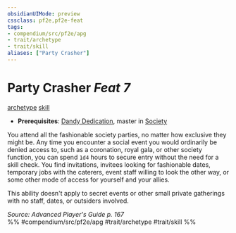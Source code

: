 ```yaml
---
obsidianUIMode: preview
cssclass: pf2e,pf2e-feat
tags:
- compendium/src/pf2e/apg
- trait/archetype
- trait/skill
aliases: ["Party Crasher"]
---
```

# Party Crasher  *Feat 7*  
[archetype](/rules/traits/archetype.md)  [skill](/rules/traits/skill.md)  

- **Prerequisites**: [Dandy Dedication](/compendium/feats/dandy-dedication-apg.md), master in [Society](/compendium/skills.md#Society)

You attend all the fashionable society parties, no matter how exclusive they might be. Any time you encounter a social event you would ordinarily be denied access to, such as a coronation, royal gala, or other society function, you can spend `1d4` hours to secure entry without the need for a skill check. You find invitations, invitees looking for fashionable dates, temporary jobs with the caterers, event staff willing to look the other way, or some other mode of access for yourself and your allies.

This ability doesn't apply to secret events or other small private gatherings with no staff, dates, or outsiders involved.

*Source: Advanced Player's Guide p. 167*  
%% #compendium/src/pf2e/apg #trait/archetype #trait/skill %%